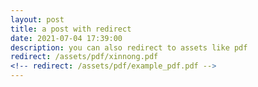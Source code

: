 ```yaml
---
layout: post
title: a post with redirect
date: 2021-07-04 17:39:00
description: you can also redirect to assets like pdf
redirect: /assets/pdf/xinnong.pdf
<!-- redirect: /assets/pdf/example_pdf.pdf -->
---
```

